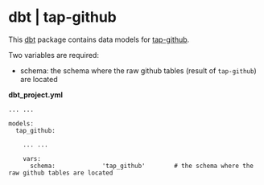 # dbt | tap-github

This [dbt](https://github.com/fishtown-analytics/dbt) package contains data models for [tap-github](https://github.com/singer-io/tap-github).

Two variables are required:
* schema: the schema where the raw github tables (result of `tap-github`) are located

**dbt_project.yml**
```
... ...

models:
  tap_github:

    ... ...

    vars:
      schema:             'tap_github'        # the schema where the raw github tables are located
```
